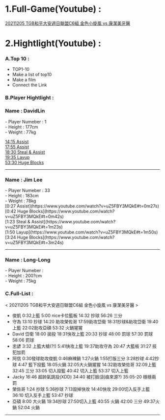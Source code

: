 # 1.Full-Game(Youtube)  : 
[20211205 TGB和平大安週日聯盟C6組 金色小旋風 vs 康潔美牙醫 ](https://www.youtube.com/watch?v=uZ5FBY3MQkE)<br>

# 2.Hightlight(Youtube) : 

### A.Top 10 : 
- TOP1-10
- Make a list of top10
- Make a film
- Connect the Link



### B.Player Hightlight :
<h3>Name : DavidLin </h3> 
- Player Numeber : 1<br>
- Height : 177cm<br>
- Weight : 77kg<br>

[14:15 Assist](https://www.youtube.com/watch?v=uZ5FBY3MQkE#t=14m15s)<br>
[17:55 Assist](https://www.youtube.com/watch?v=uZ5FBY3MQkE#t=17m55s)<br>
[18:30 Steal & Assist](https://www.youtube.com/watch?v=uZ5FBY3MQkE#t=18m30s)<br>
[19:35 Layup](https://www.youtube.com/watch?v=uZ5FBY3MQkE#t=19m35s)<br>
[53:30 Huge Blocks](https://www.youtube.com/watch?v=uZ5FBY3MQkE#t=53m30s)<br>

<hr/>
<h3>Name : Jim Lee </h3> 
- Player Numeber : 33<br>
- Height : 183cm<br>
- Weight : 78kg<br>
[0:27 Assist](https://www.youtube.com/watch?v=uZ5FBY3MQkE#t=0m27s)<br>
[0:42 Huge Blocks](https://www.youtube.com/watch?v=uZ5FBY3MQkE#t=0m42s)<br>
[1:23 Steal & Assist](https://www.youtube.com/watch?v=uZ5FBY3MQkE#t=1m23s)<br>
[1:50 Layup](https://www.youtube.com/watch?v=uZ5FBY3MQkE#t=1m50s)<br>
[3:24 Huge Blocks](https://www.youtube.com/watch?v=uZ5FBY3MQkE#t=3m24s)<br>
<hr/>

<h3>Name : Long-Long </h3> 
- Player Numeber : <br>
- Height : 200?cm<br>
- Weight : 75kg<br>

### C.Full-List :
< 20211205 TGB和平大安週日聯盟C6組 金色小旋風 vs 康潔美牙醫 >

- 俊凱 0:32上籃 5:00 nice卡位籃板  14:32 抄球 56:26 三分<br>
- 守為 13:10 抄球 14:20 助攻榮佐哥 17:59助攻岱衛 18:31抄球&助攻岱衛 19:40上籃 22:02助攻亞碩 53:32 火鍋猩猩<br>
- David 岱衛 18:00 拋投 18:31快攻上籃 20:33 抄球 48:00 罰球 57:30 罰球 58:06 罰球<br>
- 忠諺 3:32 上籃大槍(?!) 5:41快攻上籃 19:37助攻守為 20:47 大籃板 31:27 技犯加罰<br>
- 阿信 0:30發球助攻俊凱 0:46麻辣鍋 1:27火鍋 1:55打版三分 3:28抄球 4:42抄球 4:47 籃下投籃 18:05火鍋 32:05大火鍋猩猩 14:32助攻榮佐哥 32:09上籃 32:45 三分 33:05 切入投籃 40:42 切入上籃 53:37 切入上籃<br>
- Jacky 16:46 超帥氣跳投(XDD) 34:40 被打臉(刮痕來源?) 35:05-20 穩穩兩罰<br>
- 榮佐哥 1:24 抄球 5:36抄球 7:13毀掉快攻 14:40快攻 29:00切入反手上籃 36:10 切入反手上籃 53:47 抄球<br>
- 亞碩 8:00 大火鍋 19:34抄球 27:50切入上籃 40:55 火鍋 42:00 三分 49:37火鍋 52:04 火鍋<br>

<hr/>